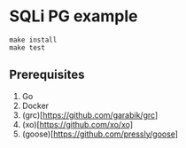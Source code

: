 # SQLi PG example

```
make install
make test
```

## Prerequisites

1. Go
1. Docker
1. (grc)[https://github.com/garabik/grc]
1. (xo)[https://github.com/xo/xo]
1. (goose)[https://github.com/pressly/goose]